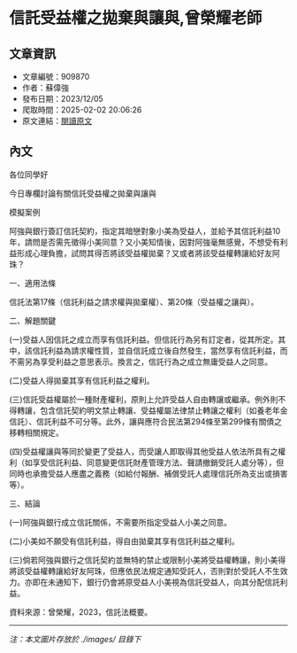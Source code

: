# 信託受益權之拋棄與讓與,曾榮耀老師

## 文章資訊
- 文章編號：909870
- 作者：蘇偉強
- 發布日期：2023/12/05
- 爬取時間：2025-02-02 20:06:26
- 原文連結：[閱讀原文](https://real-estate.get.com.tw/Columns/detail.aspx?no=909870)

## 內文
各位同學好

今日專欄討論有關信託受益權之拋棄與讓與

模擬案例

阿強與銀行簽訂信託契約，指定其暗戀對象小美為受益人，並給予其信託利益10年，請問是否需先徵得小美同意？又小美知情後，因對阿強毫無感覺，不想受有利益形成心理負擔，試問其得否將該受益權拋棄？又或者將該受益權轉讓給好友阿珠？

一、適用法條

信託法第17條（信託利益之請求權與拋棄權）、第20條（受益權之讓與）。

二、解題關鍵

(一)受益人因信託之成立而享有信託利益。但信託行為另有訂定者，從其所定。其中，該信託利益為請求權性質，並自信託成立後自然發生，當然享有信託利益，而不需另為享受利益之意思表示。換言之，信託行為之成立無庸受益人之同意。

(二)受益人得拋棄其享有信託利益之權利。

(三)信託受益權屬於一種財產權利，原則上允許受益人自由轉讓或繼承。例外則不得轉讓，包含信託契約明文禁止轉讓、受益權屬法律禁止轉讓之權利（如養老年金信託）、信託利益不可分等。此外，讓與應符合民法第294條至第299條有關債之移轉相關規定。

(四)受益權讓與等同於變更了受益人，而受讓人即取得其他受益人依法所具有之權利（如享受信託利益、同意變更信託財產管理方法、聲請撤銷受託人處分等），但同時也承擔受益人應盡之義務（如給付報酬、補償受託人處理信託所為支出或損害等）。

三、結論

(一)阿強與銀行成立信託關係，不需要所指定受益人小美之同意。

(二)小美如不願受有信託利益，得自由拋棄其享有信託利益之權利。

(三)倘若阿強與銀行之信託契約並無特約禁止或限制小美將受益權轉讓，則小美得將該受益權轉讓給好友阿珠，但應依民法規定通知受託人，否則對於受託人不生效力。亦即在未通知下，銀行仍會將原受益人小美視為信託受益人，向其分配信託利益。

資料來源：曾榮耀，2023，信託法概要。

---
*注：本文圖片存放於 ./images/ 目錄下*
